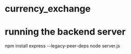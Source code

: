 # currency_exchange
# running the backend server
npm install express --legacy-peer-deps 
node server.js